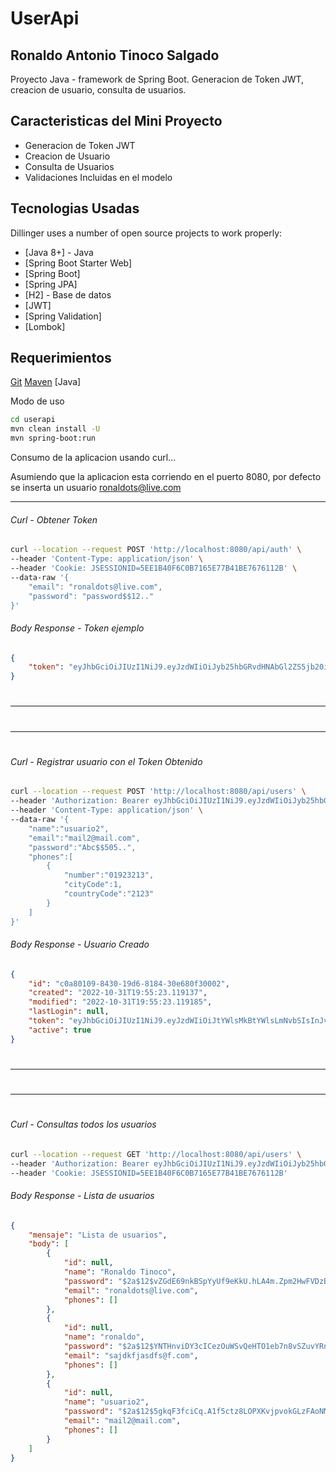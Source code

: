 # UserApi
## Ronaldo Antonio Tinoco Salgado

Proyecto Java - framework de Spring Boot.
Generacion de Token JWT, creacion de usuario, consulta de usuarios.

## Caracteristicas del Mini Proyecto
- Generacion de Token JWT
- Creacion de Usuario
- Consulta de Usuarios
- Validaciones Incluidas en el modelo

## Tecnologias Usadas

Dillinger uses a number of open source projects to work properly:

- [Java 8+] - Java
- [Spring Boot Starter Web]
- [Spring Boot]
- [Spring JPA]
- [H2] - Base de datos
- [JWT]
- [Spring Validation]
- [Lombok]

## Requerimientos

[Git](https://git-scm.com/downloads)
[Maven](https://maven.apache.org/install.html)
[Java]

Modo de uso

```sh
cd userapi
mvn clean install -U 
mvn spring-boot:run
```

Consumo de la aplicacion usando curl...

Asumiendo que la aplicacion esta corriendo en el puerto 8080, por defecto se inserta un usuario ronaldots@live.com

-----
###### Curl - Obtener Token
##
```sh
curl --location --request POST 'http://localhost:8080/api/auth' \
--header 'Content-Type: application/json' \
--header 'Cookie: JSESSIONID=5EE1B40F6C0B7165E77B41BE7676112B' \
--data-raw '{
    "email": "ronaldots@live.com",
    "password": "password$$12.."
}'
```
###### Body Response - Token ejemplo
##

```json
{
    "token": "eyJhbGciOiJIUzI1NiJ9.eyJzdWIiOiJyb25hbGRvdHNAbGl2ZS5jb20iLCJyb2xlcyI6W10sImlhdCI6MTY2NzI2NzUzNSwiZXhwIjoxNjY3NDQwMzM1fQ.da3fHGEykKNiqwgdGGGNR3q3LTIdUQicvgi4DeZfnSA"
}
```
#
-----
#
#
#
#
-----
#
###### Curl - Registrar usuario con el Token Obtenido
##
```sh 
curl --location --request POST 'http://localhost:8080/api/users' \
--header 'Authorization: Bearer eyJhbGciOiJIUzI1NiJ9.eyJzdWIiOiJyb25hbGRvdHNAbGl2ZS5jb20iLCJyb2xlcyI6W10sImlhdCI6MTY2NzI2NTQyNiwiZXhwIjoxNjY3NDM4MjI2fQ.iThB7MwDuku_co81dz3Hp762EFP-nuiOMCg0qruOIh4' \
--header 'Content-Type: application/json' \
--data-raw '{
    "name":"usuario2", 
    "email":"mail2@mail.com",
    "password":"Abc$$505..", 
    "phones":[
        {
            "number":"01923213", 
            "cityCode":1,
            "countryCode":"2123"
        }
    ]
}'
```
###### Body Response - Usuario Creado
##

```json
{
    "id": "c0a80109-8430-19d6-8184-30e680f30002",
    "created": "2022-10-31T19:55:23.119137",
    "modified": "2022-10-31T19:55:23.119185",
    "lastLogin": null,
    "token": "eyJhbGciOiJIUzI1NiJ9.eyJzdWIiOiJtYWlsMkBtYWlsLmNvbSIsInJvbGVzIjpbeyJhdXRob3JpdHkiOiJhZG1pbiJ9XSwiaWF0IjoxNjY3MjY3NzIzLCJleHAiOjE2Njc0NDA1MjN9.TUrVLqfPVE0OMJzTb3U1WjTQbqhTaVaTTz3tuqbPYw0",
    "active": true
}
```
#
-----
#
#
#
#
-----
#

###### Curl - Consultas todos los usuarios
##

```sh
curl --location --request GET 'http://localhost:8080/api/users' \
--header 'Authorization: Bearer eyJhbGciOiJIUzI1NiJ9.eyJzdWIiOiJyb25hbGRvdHNAbGl2ZS5jb20iLCJyb2xlcyI6W10sImlhdCI6MTY2NzI2NTQyNiwiZXhwIjoxNjY3NDM4MjI2fQ.iThB7MwDuku_co81dz3Hp762EFP-nuiOMCg0qruOIh4' \
--header 'Cookie: JSESSIONID=5EE1B40F6C0B7165E77B41BE7676112B'
```
###### Body Response - Lista de usuarios
##


```json
{
    "mensaje": "Lista de usuarios",
    "body": [
        {
            "id": null,
            "name": "Ronaldo Tinoco",
            "password": "$2a$12$vZGdE69nkBSpYyUf9eKkU.hLA4m.Zpm2HwFVDzBCu3RaZf2e9c8fS",
            "email": "ronaldots@live.com",
            "phones": []
        },
        {
            "id": null,
            "name": "ronaldo",
            "password": "$2a$12$YNTHnviDY3cICezOuWSvQeHTO1eb7n8vSZuvYRnW1w2BtUkQcnWdS",
            "email": "sajdkfjasdfs@f.com",
            "phones": []
        },
        {
            "id": null,
            "name": "usuario2",
            "password": "$2a$12$5gkqF3fciCq.A1f5ctz8LOPXKvjpvokGLzFAoNMHIPbaos7.9H8vi",
            "email": "mail2@mail.com",
            "phones": []
        }
    ]
}
```


## 
